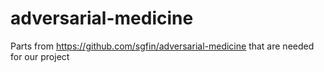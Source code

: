 # adversarial-medicine
Parts from https://github.com/sgfin/adversarial-medicine that are needed for our project
